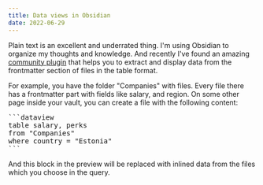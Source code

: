 ```yaml
---
title: Data views in Obsidian
date: 2022-06-29
---
```

Plain text is an excellent and underrated thing. I'm using Obsidian to organize my thoughts and knowledge. And recently I've found an amazing <a href="https://github.com/blacksmithgu/obsidian-dataview" target="_blank">community plugin</a> that helps you to extract and display data from the frontmatter section of files in the table format.

For example, you have the folder "Companies" with files. Every file there has a frontmatter part with fields like salary, and region. On some other page inside your vault, you can create a file with the following content:

<pre>
```dataview
table salary, perks
from "Companies"
where country = "Estonia"
```
</pre>

And this block in the preview will be replaced with inlined data from the files which you choose in the query.
